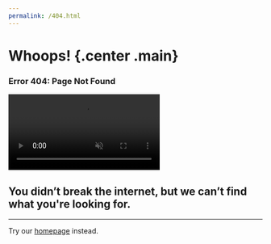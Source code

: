 ```yaml
---
permalink: /404.html
---
```

Whoops! {.center .main}
=======

### Error 404: Page Not Found

<div class="bound">
    <video class="center" autoplay="" muted="" playsinline="" src="/assets/media/videos/404-pnf.mp4" type="video/mp4"></video>
    <h2 class="center">You didn’t break the internet, but we can’t find what you're looking for.</h2>
  </div>

--------------------------------------

Try our [homepage](/) instead.